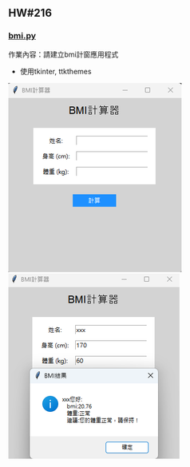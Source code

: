 ## HW#216
### [bmi.py](./bmi.py)

作業內容：請建立bmi計窗應用程式
 * 使用tkinter, ttkthemes  


![image1.png](./images/image1.png)  
![image2.png](./images/image2.png)